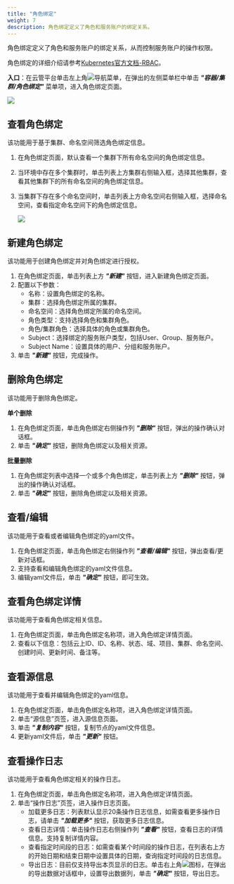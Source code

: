 ```yaml
---
title: "角色绑定"
weight: 7
description: 角色绑定定义了角色和服务账户的绑定关系。
---
```


角色绑定定义了角色和服务账户的绑定关系，从而控制服务账户的操作权限。

角色绑定的详细介绍请参考[Kubernetes官方文档-RBAC](https://kubernetes.io/docs/reference/access-authn-authz/rbac/)。

**入口**：在云管平台单击左上角![](../../../images/intro/nav.png)导航菜单，在弹出的左侧菜单栏中单击 **_"容器/集群/角色绑定"_** 菜单项，进入角色绑定页面。

![](../../../images/docker/rbacrolebinding1.png)


## 查看角色绑定

该功能用于基于集群、命名空间筛选角色绑定信息。

1. 在角色绑定页面，默认查看一个集群下所有命名空间的角色绑定信息。
2. 当环境中存在多个集群时，单击列表上方集群右侧输入框，选择其他集群，查看其他集群下的所有命名空间的角色绑定信息。
3. 当集群下存在多个命名空间时，单击列表上方命名空间右侧输入框，选择命名空间，查看指定命名空间下的角色绑定信息。

    ![](../../../images/docker/switchcluster&namespace.png)

## 新建角色绑定

该功能用于创建角色绑定并对角色绑定进行授权。

1. 在角色绑定页面，单击列表上方 **_"新建"_** 按钮，进入新建角色绑定页面。
2. 配置以下参数：
   - 名称：设置角色绑定的名称。
   - 集群：选择角色绑定所属的集群。
   - 命名空间：选择角色绑定所属的命名空间。
   - 角色类型：支持选择角色和集群角色。
   - 角色/集群角色：选择具体的角色或集群角色。
   - Subject：选择绑定的服务账户类型，包括User、Group、服务账户。
   - Subject Name：设置具体的用户、分组和服务账户。
3. 单击 **_"新建"_** 按钮，完成操作。

## 删除角色绑定

该功能用于删除角色绑定。

**单个删除**

1. 在角色绑定页面，单击角色绑定右侧操作列 **_"删除"_** 按钮，弹出的操作确认对话框。
2. 单击 **_"确定"_** 按钮，删除角色绑定以及相关资源。

**批量删除**

1. 在角色绑定列表中选择一个或多个角色绑定，单击列表上方 **_"删除"_** 按钮，弹出的操作确认对话框。
2. 单击 **_"确定"_** 按钮，删除角色绑定以及相关资源。

## 查看/编辑

该功能用于查看或者编辑角色绑定的yaml文件。

1. 在角色绑定页面，单击角色绑定右侧操作列 **_"查看/编辑"_** 按钮，弹出查看/更新对话框。
2. 支持查看和编辑角色绑定的yaml文件信息。
3. 编辑yaml文件后，单击 **_"确定"_** 按钮，即可生效。

## 查看角色绑定详情

该功能用于查看角色绑定相关信息。

1. 在角色绑定页面，单击角色绑定名称项，进入角色绑定详情页面。
2. 查看以下信息：包括云上ID、ID、名称、状态、域、项目、集群、命名空间、创建时间、更新时间、备注等。

## 查看源信息

该功能用于查看并编辑角色绑定的yaml信息。

1. 在角色绑定页面，单击角色绑定名称项，进入角色绑定详情页面。
2. 单击“源信息”页签，进入源信息页面。
3. 单击 **_"复制内容"_** 按钮，复制节点的yaml文件信息。
4. 更新yaml文件后，单击 **_"更新"_** 按钮。

## 查看操作日志

该功能用于查看角色绑定相关的操作日志。

1. 在角色绑定页面，单击角色绑定名称项，进入角色绑定详情页面。
2. 单击“操作日志”页签，进入操作日志页面。
    - 加载更多日志：列表默认显示20条操作日志信息，如需查看更多操作日志，请单击 **_"加载更多"_** 按钮，获取更多日志信息。
    - 查看日志详情：单击操作日志右侧操作列 **_"查看"_** 按钮，查看日志的详情信息。支持复制详情内容。
    - 查看指定时间段的日志：如需查看某个时间段的操作日志，在列表右上方的开始日期和结束日期中设置具体的日期，查询指定时间段的日志信息。
    - 导出日志：目前仅支持导出本页显示的日志。单击右上角![](../../../images/system/download.png)图标，在弹出的导出数据对话框中，设置导出数据列，单击 **_"确定"_** 按钮，导出日志。
